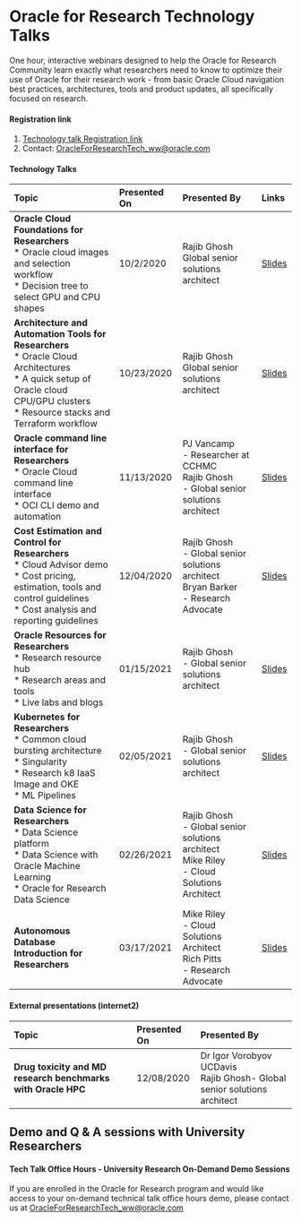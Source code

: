 # Oracle for Research Technology Talks

One hour, interactive webinars designed to help the Oracle for Research Community learn exactly what researchers need to know to optimize their use of Oracle for their research work - from basic Oracle Cloud navigation best practices, architectures, tools and product updates, all specifically focused on research.

#### Registration link
1. [Technology talk Registration link](https://oracle.zoom.us/webinar/register/3016008757998/WN_E4Ybiw4RTFWT5ZiTzRkBTQ)
2. Contact: OracleForResearchTech_ww@oracle.com

#### Technology Talks

| Topic | Presented On | Presented By | Links |
|     :---    |     :---      |:---      |:--- |
| **Oracle Cloud Foundations for Researchers**<br>* Oracle cloud images and selection workflow<br>* Decision tree to select GPU and CPU shapes | 10/2/2020 | Rajib Ghosh<br>Global senior solutions architect    | [Slides](https://github.com/OracleForResearch/Technology-Talk/blob/main/OFRTechnologyTalk-10022020.pdf)|
| **Architecture and Automation Tools for Researchers**<br>* Oracle Cloud Architectures<br>* A quick setup of Oracle cloud CPU/GPU clusters<br>* Resource stacks and Terraform workflow | 10/23/2020 | Rajib Ghosh<br>Global senior solutions architect | [Slides](https://github.com/OracleForResearch/Technology-Talk/blob/main/OFRTechnologyTalk-10232020.pdf)
| **Oracle command line interface for Researchers**<br>* Oracle Cloud command line interface<br>* OCI CLI demo and automation | 11/13/2020 | PJ Vancamp<br> - Researcher at CCHMC<br>Rajib Ghosh<br> - Global senior solutions architect | [Slides](https://github.com/OracleForResearch/Technology-Talk/blob/main/OFRTechnologyTalk-11132020.pdf)
| **Cost Estimation and Control for Researchers**<br>* Cloud Advisor demo<br>* Cost pricing, estimation, tools and control guidelines<br>* Cost analysis and reporting guidelines | 12/04/2020 | Rajib Ghosh<br> - Global senior solutions architect<br>Bryan Barker<br> - Research Advocate | [Slides](https://github.com/OracleForResearch/Technology-Talk/blob/main/OFRTechnologyTalk-12042020.pdf)
| **Oracle Resources for Researchers**<br>* Research resource hub<br>* Research areas and tools<br>* Live labs and blogs | 01/15/2021 | Rajib Ghosh<br> - Global senior solutions architect | [Slides](https://github.com/OracleForResearch/Technology-Talk/blob/main/OFRTechnologyTalk-01152021.pdf)
| **Kubernetes for Researchers**<br>* Common cloud bursting architecture<br>* Singularity<br>* Research k8 IaaS Image and OKE<br>* ML Pipelines | 02/05/2021 | Rajib Ghosh<br> - Global senior solutions architect | [Slides](https://github.com/OracleForResearch/Technology-Talk/blob/main/OFRTechnologyTalk-02052021.pdf)
| **Data Science for Researchers**<br>* Data Science platform<br>* Data Science with Oracle Machine Learning<br>* Oracle for Research Data Science<br> | 02/26/2021 | Rajib Ghosh <br> - Global senior solutions architect<br>Mike Riley<br> - Cloud Solutions Architect| [Slides](https://github.com/OracleForResearch/Technology-Talk/blob/main/OFRTechnologyTalk-02262021.pdf)
| **Autonomous Database Introduction for Researchers**<br> | 03/17/2021 | Mike Riley<br> - Cloud Solutions Architect<br>Rich Pitts<br> - Research Advocate | [Slides](https://github.com/OracleForResearch/Technology-Talk/blob/main/OFRTechnologyTalk-03172021.pdf)

#### External presentations (internet2)
| Topic | Presented On | Presented By |
|     :---    |     :---      |:---  |
| **Drug toxicity and MD research benchmarks with Oracle HPC**  | 12/08/2020 | Dr Igor Vorobyov UCDavis<br>Rajib Ghosh- Global senior solutions architect|

## Demo and Q & A sessions with University Researchers

#### Tech Talk Office Hours - University Research On-Demand Demo Sessions

If you are enrolled in the Oracle for Research program and would like access to your on-demand technical talk office hours demo, please contact us at OracleForResearchTech_ww@oracle.com
